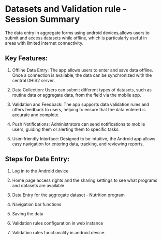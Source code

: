 # Datasets and Validation rule - Session Summary

The data entry in aggregate forms using android devices,allows users to submit and access datasets while offline, which is particularly useful in areas with limited internet connectivity.

## Key Features:

1. Offline Data Entry: The app allows users to enter and save data offline. Once a connection is available, the data can be synchronized with the central DHIS2 server.

2. Data Collection: Users can submit different types of datasets, such as routine data or aggregate data, from the field via the mobile app.

3. Validation and Feedback: The app supports data validation rules and offers feedback to users, helping to ensure that the data entered is accurate and complete.

4. Push Notifications: Administrators can send notifications to mobile users, guiding them or alerting them to specific tasks.

5. User-friendly Interface: Designed to be intuitive, the Android app allows easy navigation for entering data, tracking, and reviewing reports.

## Steps for Data Entry:

1. Log in to the Android device

2. Home page access rights and the sharing settings to see what programs and datasets are available

3. Data Entry for the aggregate dataset - Nutrition program

4. Navigation bar functions

5. Saving the data 

6. Validation rules configuration in web instance

7. Validation rules functionality in android device.

